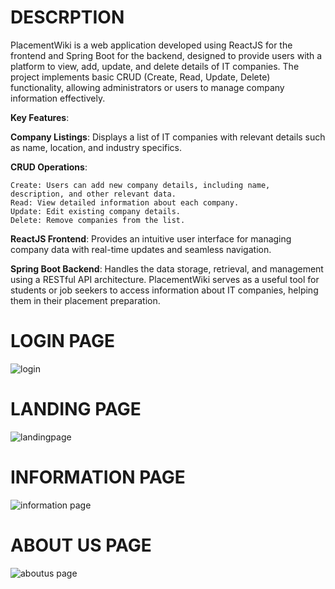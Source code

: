 # DESCRPTION
PlacementWiki is a web application developed using ReactJS for the frontend and Spring Boot for the backend, designed to provide users with a platform to view, add, update, and delete details of IT companies. The project implements basic CRUD (Create, Read, Update, Delete) functionality, allowing administrators or users to manage company information effectively.

**Key Features**:

**Company Listings**: Displays a list of IT companies with relevant details such as name, location, and industry specifics.

**CRUD Operations**:

    Create: Users can add new company details, including name, description, and other relevant data.
    Read: View detailed information about each company.
    Update: Edit existing company details.
    Delete: Remove companies from the list.
    
**ReactJS Frontend**: Provides an intuitive user interface for managing company data with real-time updates and seamless navigation.

**Spring Boot Backend**: Handles the data storage, retrieval, and management using a RESTful API architecture.
PlacementWiki serves as a useful tool for students or job seekers to access information about IT companies, helping them in their placement preparation.

# LOGIN PAGE
![login](https://github.com/user-attachments/assets/727670a4-ab1e-4c1b-ae2f-458bf28b49f9)

# LANDING PAGE
![landingpage](https://github.com/user-attachments/assets/cf921580-a85c-431e-858c-6e90c95cf508)

# INFORMATION PAGE
![information page](https://github.com/user-attachments/assets/aee899b1-873b-4580-b1eb-3aaa18f72166)

# ABOUT US PAGE
![aboutus page](https://github.com/user-attachments/assets/f65bcea8-7a4e-4325-a4b5-07ffccfe17ba)



